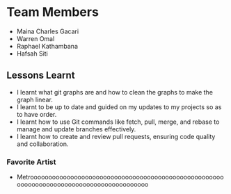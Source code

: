 # Team Members

- Maina Charles Gacari
- Warren Omal
- Raphael Kathambana
- Hafsah Siti

## Lessons Learnt

- I learnt what git graphs are and how to clean the graphs to make the graph linear.
- I learnt to be up to date and guided on my updates to my projects so as to have order.
- I learnt how to use Git commands like fetch, pull, merge, and rebase to manage and update branches effectively.
- I learnt how to create and review pull requests, ensuring code quality and collaboration.

### Favorite Artist

- Metrooooooooooooooooooooooooooooooooooooooooooooooooooooooooooooooooooooooooooooooooooooooooo